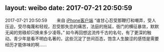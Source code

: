 layout: weibo
date: 2017-07-21 20:50:59
---
<meta name="referrer" content="no-referrer" />

2017-07-21 20:50:59  &nbsp;&nbsp;&nbsp;&nbsp;&nbsp;&nbsp; 来自 <a href="http://app.weibo.com/t/feed/9ksdit" rel="nofollow">iPhone客户端</a>
“谁甘心忍受那鞭打和嘲弄，受人压迫，受尽侮蔑和轻视，忍受那失恋的痛苦，法庭的拖延，衙门的横征暴敛，默默无闻的劳碌却只换来多少凌辱。” 如今再回想这流传千古的名句，有了更深的触动。青少年是看不明白名著的，这些沉淀了世间百态，饱含人生酸涩的感悟是需要经历才能体味的啊…… ​​​
